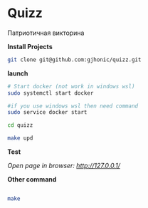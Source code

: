 # Quizz
Патриотичная викторина

**Install Projects**

```bash
git clone git@github.com:gjhonic/quizz.git
```

**launch**

```bash
# Start docker (not work in windows wsl)
sudo systemctl start docker

#if you use windows wsl then need command
sudo service docker start

cd quizz

make upd
```

**Test**

*Open page in browser: http://127.0.0.1/*

**Other command**
```bash

make

```